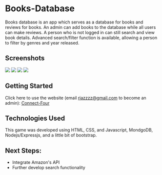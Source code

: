 # Books-Database

Books database is an app which serves as a database for books and reviews for books. An admin can add books to the database while all users can make reviews. A person who is not logged in can still search and view book details. Advanced search/filter function is available, allowing a person to filter by genres and year released.

## Screenshots

<img src="https://i.imgur.com/PsJUMqw.png"/>

<img src="https://i.imgur.com/oaex87T.png"/>

<img src="https://i.imgur.com/Uy6ScgA.png"/>

<img src="https://i.imgur.com/11wA6yh.png"/>

## Getting Started

Click here to use the website (email riazzzz@gmail.com to become an admin): [Connect-Four](https://ultimatebookdatabase.herokuapp.com/books)

## Technologies Used

This game was developed using HTML, CSS, and Javascript, MondgoDB, Nodejs/Expressjs, and a little bit of bootstrap.

## Next Steps:

* Integrate Amazon's API
* Further develop search functionality
